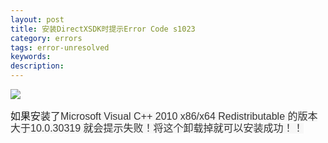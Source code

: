 ```yaml
---
layout: post
title: 安装DirectXSDK时提示Error Code s1023
category: errors
tags: error-unresolved
keywords: 
description: 
---
```


![](http://hi.csdn.net/attachment/201112/17/0_1324128553CoAd.gif)

<span style="font-size:16px;">如果安装了</span><span
style="line-height:18px;background-color:#f7f7f7;font-family:Tahoma, Arial, Helvetica, sans-serif;color:#333333;"><span
style="padding-bottom:0px;border-right-width:0px;margin:0px;padding-left:0px;padding-right:0px;border-top-width:0px;border-bottom-width:0px;font-size:12px;vertical-align:baseline;border-left-width:0px;padding-top:0px;"><span
style="font-size:16px;">Microsoft Visual C++ 2010 x86/x64
Redistributable 的版本大于</span><span
style="line-height:18px;background-color:#f7f7f7;font-family:Tahoma, Arial, Helvetica, sans-serif;color:#333333;font-size:16px;"><span
style="padding-bottom:0px;border-right-width:0px;margin:0px;padding-left:0px;padding-right:0px;border-top-width:0px;border-bottom-width:0px;font-size:16px;vertical-align:baseline;border-left-width:0px;padding-top:0px;">10.0.30319
就会提示失败！将这个卸载掉就可以安装成功！！</span></span></span></span>








